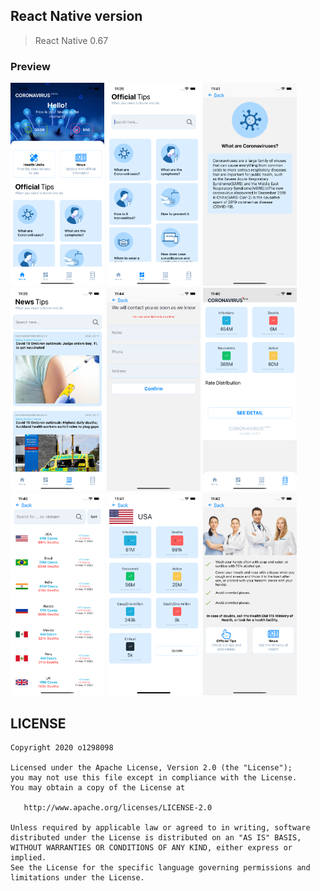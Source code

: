## React Native version

> React Native 0.67

### Preview

<img src="./demo/home.png" width="150">
<img src="./demo/tips.png" width="150">
<img src="./demo/tip.png" width="150">
<img src="./demo/news.png" width="150">
<img src="./demo/question.png" width="150">
<img src="./demo/dashboard.png" width="150">
<img src="./demo/countries.png" width="150">
<img src="./demo/dashboard2.png" width="150">
<img src="./demo/good.png" width="150">

## LICENSE

    Copyright 2020 o1298098

    Licensed under the Apache License, Version 2.0 (the "License");
    you may not use this file except in compliance with the License.
    You may obtain a copy of the License at

       http://www.apache.org/licenses/LICENSE-2.0

    Unless required by applicable law or agreed to in writing, software
    distributed under the License is distributed on an "AS IS" BASIS,
    WITHOUT WARRANTIES OR CONDITIONS OF ANY KIND, either express or implied.
    See the License for the specific language governing permissions and
    limitations under the License.
